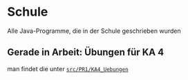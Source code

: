 # Schule
Alle Java-Programme, die in der Schule geschrieben wurden

## Gerade in Arbeit: Übungen für KA 4
man findet die unter [```src/PR1/KA4_Uebungen```](src/PR1/KA4_Uebungen)
